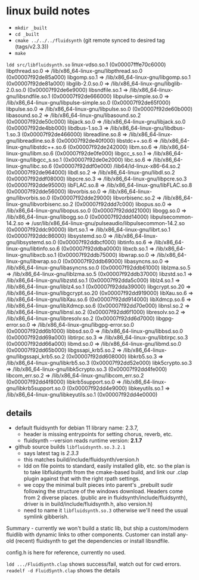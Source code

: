 # linux build notes

* `mkdir _built`
* `cd _built`
* `cmake ../../../fluidsynth` (git remote synced to desired tag (tags/v2.3.3))
* `make`

`ldd src/libfluidsynth.so`
  linux-vdso.so.1 (0x00007fffe70c6000)
  libpthread.so.0 => /lib/x86_64-linux-gnu/libpthread.so.0 (0x00007f92de85a000)
  libgomp.so.1 => /lib/x86_64-linux-gnu/libgomp.so.1 (0x00007f92de81a000)
  libglib-2.0.so.0 => /lib/x86_64-linux-gnu/libglib-2.0.so.0 (0x00007f92de6e9000)
  libsndfile.so.1 => /lib/x86_64-linux-gnu/libsndfile.so.1 (0x00007f92de666000)
  libpulse-simple.so.0 => /lib/x86_64-linux-gnu/libpulse-simple.so.0 (0x00007f92de65f000)
  libpulse.so.0 => /lib/x86_64-linux-gnu/libpulse.so.0 (0x00007f92de60b000)
  libasound.so.2 => /lib/x86_64-linux-gnu/libasound.so.2 (0x00007f92de50c000)
  libjack.so.0 => /lib/x86_64-linux-gnu/libjack.so.0 (0x00007f92de4bb000)
  libdbus-1.so.3 => /lib/x86_64-linux-gnu/libdbus-1.so.3 (0x00007f92de466000)
  libreadline.so.8 => /lib/x86_64-linux-gnu/libreadline.so.8 (0x00007f92de40f000)
  libstdc++.so.6 => /lib/x86_64-linux-gnu/libstdc++.so.6 (0x00007f92de242000)
  libm.so.6 => /lib/x86_64-linux-gnu/libm.so.6 (0x00007f92de0fe000)
  libgcc_s.so.1 => /lib/x86_64-linux-gnu/libgcc_s.so.1 (0x00007f92de0e2000)
  libc.so.6 => /lib/x86_64-linux-gnu/libc.so.6 (0x00007f92ddf0e000)
  /lib64/ld-linux-x86-64.so.2 (0x00007f92de964000)
  libdl.so.2 => /lib/x86_64-linux-gnu/libdl.so.2 (0x00007f92ddf08000)
  libpcre.so.3 => /lib/x86_64-linux-gnu/libpcre.so.3 (0x00007f92dde95000)
  libFLAC.so.8 => /lib/x86_64-linux-gnu/libFLAC.so.8 (0x00007f92dde56000)
  libvorbis.so.0 => /lib/x86_64-linux-gnu/libvorbis.so.0 (0x00007f92dde29000)
  libvorbisenc.so.2 => /lib/x86_64-linux-gnu/libvorbisenc.so.2 (0x00007f92ddd7c000)
  libopus.so.0 => /lib/x86_64-linux-gnu/libopus.so.0 (0x00007f92ddd21000)
  libogg.so.0 => /lib/x86_64-linux-gnu/libogg.so.0 (0x00007f92ddd14000)
  libpulsecommon-14.2.so => /usr/lib/x86_64-linux-gnu/pulseaudio/libpulsecommon-14.2.so (0x00007f92ddc90000)
  librt.so.1 => /lib/x86_64-linux-gnu/librt.so.1 (0x00007f92ddc86000)
  libsystemd.so.0 => /lib/x86_64-linux-gnu/libsystemd.so.0 (0x00007f92ddbcf000)
  libtinfo.so.6 => /lib/x86_64-linux-gnu/libtinfo.so.6 (0x00007f92ddba0000)
  libxcb.so.1 => /lib/x86_64-linux-gnu/libxcb.so.1 (0x00007f92ddb75000)
  libwrap.so.0 => /lib/x86_64-linux-gnu/libwrap.so.0 (0x00007f92ddb69000)
  libasyncns.so.0 => /lib/x86_64-linux-gnu/libasyncns.so.0 (0x00007f92ddb61000)
  liblzma.so.5 => /lib/x86_64-linux-gnu/liblzma.so.5 (0x00007f92ddb37000)
  libzstd.so.1 => /lib/x86_64-linux-gnu/libzstd.so.1 (0x00007f92dda5c000)
  liblz4.so.1 => /lib/x86_64-linux-gnu/liblz4.so.1 (0x00007f92dda39000)
  libgcrypt.so.20 => /lib/x86_64-linux-gnu/libgcrypt.so.20 (0x00007f92dd919000)
  libXau.so.6 => /lib/x86_64-linux-gnu/libXau.so.6 (0x00007f92dd914000)
  libXdmcp.so.6 => /lib/x86_64-linux-gnu/libXdmcp.so.6 (0x00007f92dd70e000)
  libnsl.so.2 => /lib/x86_64-linux-gnu/libnsl.so.2 (0x00007f92dd6f1000)
  libresolv.so.2 => /lib/x86_64-linux-gnu/libresolv.so.2 (0x00007f92dd6d7000)
  libgpg-error.so.0 => /lib/x86_64-linux-gnu/libgpg-error.so.0 (0x00007f92dd6b1000)
  libbsd.so.0 => /lib/x86_64-linux-gnu/libbsd.so.0 (0x00007f92dd69a000)
  libtirpc.so.3 => /lib/x86_64-linux-gnu/libtirpc.so.3 (0x00007f92dd66a000)
  libmd.so.0 => /lib/x86_64-linux-gnu/libmd.so.0 (0x00007f92dd65b000)
  libgssapi_krb5.so.2 => /lib/x86_64-linux-gnu/libgssapi_krb5.so.2 (0x00007f92dd608000)
  libkrb5.so.3 => /lib/x86_64-linux-gnu/libkrb5.so.3 (0x00007f92dd52e000)
  libk5crypto.so.3 => /lib/x86_64-linux-gnu/libk5crypto.so.3 (0x00007f92dd4fe000)
  libcom_err.so.2 => /lib/x86_64-linux-gnu/libcom_err.so.2 (0x00007f92dd4f8000)
  libkrb5support.so.0 => /lib/x86_64-linux-gnu/libkrb5support.so.0 (0x00007f92dd4e9000)
  libkeyutils.so.1 => /lib/x86_64-linux-gnu/libkeyutils.so.1 (0x00007f92dd4e0000)
  
## details
* default fluidsynth for debian 11 library name: 2.3.7, 
    * header is missing entrypoints for setting chorus, reverb, etc.
    * fluidsynth --version reads runtime version: __2.1.7__
* github source builds `libfluidsynth.so.3.2.1`
    * says latest tag is _2.3.3_
    * this matches build/include/fluidsynth/version.h
    * ldd on file points to standard, easily installed glib, etc.
      so the plan is to take libfluidsynth from the cmake-based build,
      and link our .clap plugin against that with the right rpath
      settings.
    * we copy the minimal built pieces into parent's _prebuilt sudir
      following the structure of the windows download. Headers come
      from 2 diverse places. (public are in fluidsynth/include/fluidsynth),
      driver is in build/include/fluidsynth.h, also version.h)
    * need to name it `libfluidsynth.so.3` otherwise we'll need
      the usual symlink gibberish.

Summary - currently we won't build a static lib, but ship a custom/modern 
  fluidlib with dynamic links to other components. Customer can install
  any-old (recent) fluidsynth to get the dependencies or install libsndfile.

config.h is here for reference, currently no used.

`ldd .../FluidSynth.clap` shows success/fail, watch out for cwd errors.
`readelf -d FluidSynth.clap` shows the details
